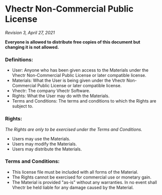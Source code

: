 # Vhectr Non-Commercial Public License
*Revision 3, April 27, 2021*


**Everyone is allowed to distribute free copies of this document but changing it is not allowed.**


### Definitions:
- User: Anyone who has been given access to the Materials under the Vhectr Non-Commercial Public License or later compatible license.
- Materials: What the User is being given under the Vhectr Non-Commercial Public License or later compatible license.
- Vhectr: The company Vhectr Software.
- Rights: What the User may do with the Materials.
- Terms and Conditions: The terms and conditions to which the Rights are subject to.

### Rights:
*The Rights are only to be exercised under the Terms and Conditions.*

- Users may use the Materials.
- Users may modify the Materials.
- Users may distribute the Materials.

### Terms and Conditions:

- This license file must be included with all forms of the Material.
- The Rights cannot be exercised for commercial use or monetary gain.
- The Material is provided "as-is" without any warranties. In no event shall Vhectr be held liable for any damage caused by the Material.
